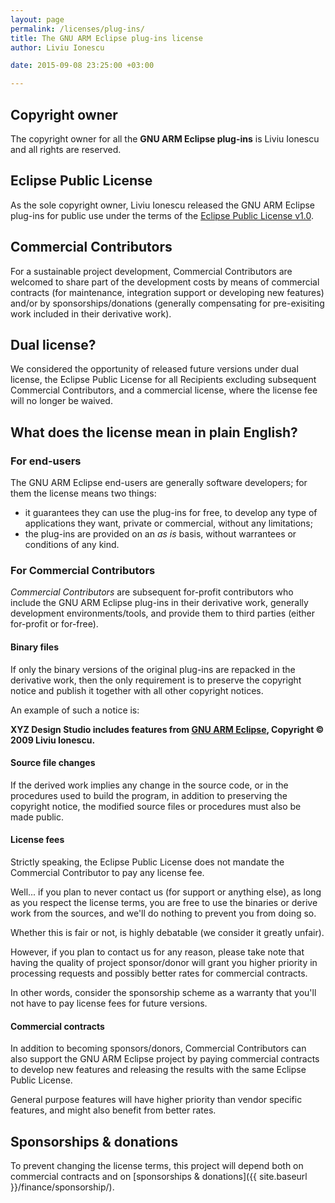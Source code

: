```yaml
---
layout: page
permalink: /licenses/plug-ins/
title: The GNU ARM Eclipse plug-ins license
author: Liviu Ionescu

date: 2015-09-08 23:25:00 +03:00

---
```


## Copyright owner

The copyright owner for all the **GNU ARM Eclipse plug-ins** is Liviu Ionescu and all rights are reserved.

## Eclipse Public License

As the sole copyright owner, Liviu Ionescu released the GNU ARM Eclipse plug-ins for public use under the terms of the [Eclipse Public License v1.0](https://www.eclipse.org/legal/epl-v10.html).

## Commercial Contributors

For a sustainable project development, Commercial Contributors are welcomed to share part of the development costs by means of commercial contracts (for maintenance, integration support or developing new features) and/or by sponsorships/donations (generally compensating for pre-exisiting work included in their derivative work).

## Dual license?

We considered the opportunity of released future versions under dual license, the Eclipse Public License for all Recipients excluding subsequent Commercial Contributors, and a commercial license, where the license fee will no longer be waived.

## What does the license mean in plain English?

### For end-users

The GNU ARM Eclipse end-users are generally software developers; for them the license means two things:

* it guarantees they can use the plug-ins for free, to develop any type of applications they want, private or commercial, without any limitations;
* the plug-ins are provided on an _as is_ basis, without warrantees or conditions of any kind.

### For Commercial Contributors

_Commercial Contributors_ are subsequent for-profit contributors who include the GNU ARM Eclipse plug-ins in their derivative work, generally development environments/tools, and provide them  to third parties (either for-profit or for-free).

#### Binary files
If only the binary versions of the original plug-ins are repacked in the derivative work, then the only requirement is to preserve the copyright notice and publish it together with all other copyright notices.

An example of such a notice is:

**XYZ Design Studio includes features from [GNU ARM Eclipse](http://gnuarmeclipse.github.io), Copyright © 2009 Liviu Ionescu.**

#### Source file changes

If the derived work implies any change in the source code, or in the procedures used to build the program, in addition to preserving the copyright notice, the modified source files or procedures must also be made public.

#### License fees

Strictly speaking, the Eclipse Public License does not mandate the Commercial Contributor to pay any license fee.

Well... if you plan to never contact us (for support or anything else), as long as you respect the license terms, you are free to use the binaries or derive work from the sources, and we'll do nothing to prevent you from doing so.

Whether this is fair or not, is highly debatable (we consider it greatly unfair).

However, if you plan to contact us for any reason, please take note that having the quality of project sponsor/donor will grant you higher priority in processing requests and possibly better rates for commercial contracts.

In other words, consider the sponsorship scheme as a warranty that you'll not have to pay license fees for future versions.

#### Commercial contracts

In addition to becoming sponsors/donors, Commercial Contributors can also support the GNU ARM Eclipse project by paying commercial contracts to develop new features and releasing the results with the same Eclipse Public License.

General purpose features will have higher priority than vendor specific features, and might also benefit from better rates.

## Sponsorships & donations

To prevent changing the license terms, this project will depend both on commercial contracts and on [sponsorships & donations]({{ site.baseurl }}/finance/sponsorship/).
